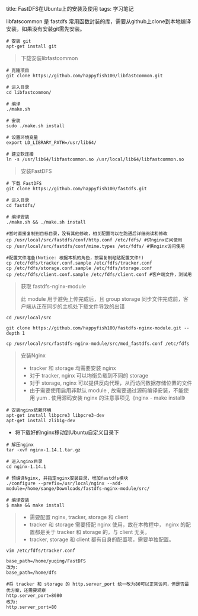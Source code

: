 title: FastDFS在Ubuntu上的安装及使用
tags: 学习笔记



libfatscommon 是 fastdfs 常用函数封装的库，需要从github上clone到本地编译安装，如果没有安装git需先安装。

<!-- more -->

```shell
# 安装 git
apt-get install git
```

> 下载安装libfastcommon

```shell
# 克隆项目
git clone https://github.com/happyfish100/libfastcommon.git

# 进入目录
cd libfastcommon/

# 编译
./make.sh

# 安装
sudo ./make.sh install

# 设置环境变量
export LD_LIBRARY_PATH=/usr/lib64/

# 建立软连接
ln -s /usr/lib64/libfastcommon.so /usr/local/lib64/libfastcommon.so
```

> 安装FastDFS

```shell
# 下载 FastDFS
git clone https://github.com/happyfish100/fastdfs.git

# 进入目录
cd fastdfs/

# 编译安装
./make.sh && ./make.sh install
```

```shell
#暂时直接复制到目标目录，没有其他修改，相关配置可以在跑通后详细阅读和修改
cp /usr/local/src/fastdfs/conf/http.conf /etc/fdfs/ #供nginx访问使用
cp /usr/local/src/fastdfs/conf/mime.types /etc/fdfs/ #供nginx访问使用

#配置文件准备(Notice: 根据本机的角色，按需复制粘贴配置文件!)
cp /etc/fdfs/tracker.conf.sample /etc/fdfs/tracker.conf
cp /etc/fdfs/storage.conf.sample /etc/fdfs/storage.conf
cp /etc/fdfs/client.conf.sample /etc/fdfs/client.conf #客户端文件，测试用
```

> 获取 fastdfs-nginx-module
>
> 此 module 用于避免上传完成后，且 group storage 同步文件完成前，客户端从正在同步的主机处下载文件导致的出错

```shell
cd /usr/local/src

git clone https://github.com/happyfish100/fastdfs-nginx-module.git --depth 1

cp /usr/local/src/fastdfs-nginx-module/src/mod_fastdfs.conf /etc/fdfs
```

> 安装Nginx
>
> - tracker 和 storage 均需要安装 nginx
> -  对于 tracker, nginx 可以均衡负载到不同的 storage
> - 对于 storage, nginx 可以提供反向代理，从而访问数据存储位置的文件
> - 由于需要使用启用非默认 module , 故需要通过源码编译安装，不能使用 yum . 使用源码安装 nginx 的注意事项见《nginx - make install》

```shell
# 安装nginx依赖环境
apt-get install libpcre3 libpcre3-dev
apt-get install zlib1g-dev
```

- 将下载好的nginx移动到Ubuntu自定义目录下

```shell
# 解压nginx
tar -xvf nginx-1.14.1.tar.gz

# 进入nginx目录
cd nginx-1.14.1

# 预编译Nginx, 并指定nginx安装目录，增加fastdfs模块
./configure --prefix=/usr/local/nginx --add-module=/home/sange/Downloads/fastdfs-nginx-module/src/

# 编译安装
$ make && make install
```

> - 需要配置 nginx, tracker, storage 和 client
> - tracker 和 storage 需要搭配 nginx 使用，故在本教程中， nginx 的配置都是关于 tracker 和 storage 的，与 client 无关。
> - tracker, storage 和 client 都有自身的配置项，需要单独配置。

```shell
vim /etc/fdfs/tracker.conf

base_path=/home/yuqing/FastDFS
改为:
base_path=/home/dfs

#将 tracker 和 storage 的 http.server_port 统一改为80可以正常访问，但是否最优方案，还需要观察
http.server_port=8080
改为:
http.server_port=80
```

